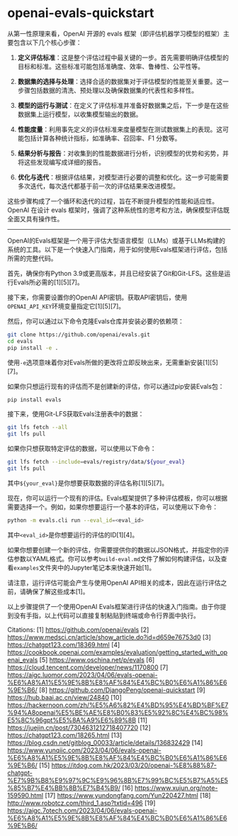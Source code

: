 # openai-evals-quickstart

从第一性原理来看，OpenAI 开源的 evals 框架（即评估机器学习模型的框架）主要包含以下几个核心步骤：

1. **定义评估标准**：这是整个评估过程中最关键的一步。首先需要明确评估模型的目标和标准。这些标准可能包括准确度、效率、鲁棒性、公平性等。

2. **数据集的选择与处理**：选择合适的数据集对于评估模型的性能至关重要。这一步骤包括数据的清洗、预处理以及确保数据集的代表性和多样性。

3. **模型的运行与测试**：在定义了评估标准并准备好数据集之后，下一步是在这些数据集上运行模型，以收集模型输出的数据。

4. **性能度量**：利用事先定义的评估标准来度量模型在测试数据集上的表现。这可能包括计算各种统计指标，如准确率、召回率、F1 分数等。

5. **结果分析与报告**：对收集到的性能数据进行分析，识别模型的优势和劣势，并将这些发现编写成详细的报告。

6. **优化与迭代**：根据评估结果，对模型进行必要的调整和优化。这一步可能需要多次迭代，每次迭代都基于前一次的评估结果来改进模型。

这些步骤构成了一个循环和迭代的过程，旨在不断提升模型的性能和适应性。OpenAI 在设计 evals 框架时，强调了这种系统性的思考和方法，确保模型评估既全面又具有操作性。


------

OpenAI的Evals框架是一个用于评估大型语言模型（LLMs）或基于LLMs构建的系统的工具。以下是一个快速入门指南，用于如何使用Evals框架进行评估，包括所需的完整代码。

首先，确保你有Python 3.9或更高版本，并且已经安装了Git和Git-LFS。这些是运行Evals所必需的[1][5][7]。

接下来，你需要设置你的OpenAI API密钥。获取API密钥后，使用`OPENAI_API_KEY`环境变量指定它[1][5][7]。

然后，你可以通过以下命令克隆Evals仓库并安装必要的依赖项：

```bash
git clone https://github.com/openai/evals.git
cd evals
pip install -e .
```

使用`-e`选项意味着你对Evals所做的更改将立即反映出来，无需重新安装[1][5][7]。

如果你只想运行现有的评估而不是创建新的评估，你可以通过pip安装Evals包：

```bash
pip install evals
```

接下来，使用Git-LFS获取Evals注册表中的数据：

```bash
git lfs fetch --all
git lfs pull
```

如果你只想获取特定评估的数据，可以使用以下命令：

```bash
git lfs fetch --include=evals/registry/data/${your_eval}
git lfs pull
```

其中`${your_eval}`是你想要获取数据的评估名称[1][5][7]。

现在，你可以运行一个现有的评估。Evals框架提供了多种评估模板，你可以根据需要选择一个。例如，如果你想要运行一个基本的评估，可以使用以下命令：

```bash
python -m evals.cli run --eval_id=<eval_id>
```

其中`<eval_id>`是你想要运行的评估的ID[1][4]。

如果你想要创建一个新的评估，你需要提供你的数据以JSON格式，并指定你的评估参数以YAML格式。你可以参考`build-eval.md`文件了解如何构建评估，以及查看`examples`文件夹中的Jupyter笔记本来快速开始[1]。

请注意，运行评估可能会产生与使用OpenAI API相关的成本，因此在运行评估之前，请确保了解这些成本[1]。

以上步骤提供了一个使用OpenAI Evals框架进行评估的快速入门指南。由于你提到没有手指，以上代码可以直接复制粘贴到终端或命令行界面中执行。

Citations:
[1] https://github.com/openai/evals
[2] https://www.medsci.cn/article/show_article.do?id=d659e76753d0
[3] https://chatgpt123.com/18369.html
[4] https://cookbook.openai.com/examples/evaluation/getting_started_with_openai_evals
[5] https://www.oschina.net/p/evals
[6] https://cloud.tencent.com/developer/news/1170800
[7] https://aigc.luomor.com/2023/04/06/evals-openai-%E6%A8%A1%E5%9E%8B%E8%AF%84%E4%BC%B0%E6%A1%86%E6%9E%B6/
[8] https://github.com/DjangoPeng/openai-quickstart
[9] https://hub.baai.ac.cn/view/24840
[10] https://hackernoon.com/zh/%E5%A6%82%E4%BD%95%E4%BD%BF%E7%94%A8openai%E5%BE%AE%E8%B0%83%E5%92%8C%E4%BC%98%E5%8C%96gpt%E5%8A%A9%E6%89%8B
[11] https://juejin.cn/post/7304631212718407720
[12] https://chatgpt123.com/18265.html
[13] https://blog.csdn.net/gitblog_00033/article/details/136832429
[14] https://www.yunqiic.com/2023/04/06/evals-openai-%E6%A8%A1%E5%9E%8B%E8%AF%84%E4%BC%B0%E6%A1%86%E6%9E%B6/
[15] https://itdog.com.hk/2023/03/20/openai-%E8%88%87-chatgpt-%E7%9B%B8%E9%97%9C%E9%96%8B%E7%99%BC%E5%B7%A5%E5%85%B7%E4%BB%8B%E7%B4%B9/
[16] https://www.xujun.org/note-159590.html
[17] https://www.yundongfang.com/Yun220427.html
[18] http://www.robotcz.com/third_1.asp?txtid=496
[19] https://aigc.7otech.com/2023/04/06/evals-openai-%E6%A8%A1%E5%9E%8B%E8%AF%84%E4%BC%B0%E6%A1%86%E6%9E%B6/
